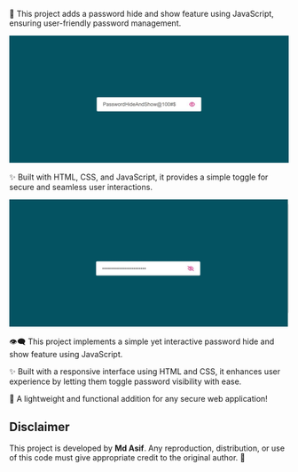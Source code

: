 🔐 This project adds a password hide and show feature using JavaScript, ensuring user-friendly password management.

<p align="center">
<img src="Project Preview/Preview1.JPG" >
</p>

✨ Built with HTML, CSS, and JavaScript, it provides a simple toggle for secure and seamless user interactions.

<p align="center">
<img src="Project Preview/Preview2.JPG" >
</p>

👁️‍🗨️ This project implements a simple yet interactive password hide and show feature using JavaScript.


✨ Built with a responsive interface using HTML and CSS, it enhances user experience by letting them toggle password visibility with ease.


🚀 A lightweight and functional addition for any secure web application!

## Disclaimer
This project is developed by **Md Asif**. Any reproduction, distribution, or use of this code must give appropriate credit to the original author. 🚀
